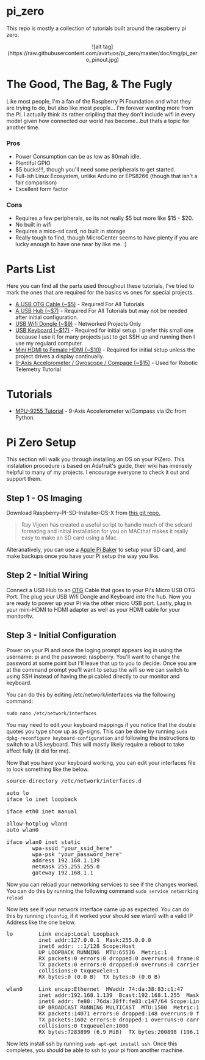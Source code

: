 # pi_zero
This repo is mostly a collection of tutorials built around the raspberry pi zero.

<center>![alt tag](https://raw.githubusercontent.com/avirtuos/pi_zero/master/doc/img/pi_zero_pinout.jpg)</center>

# The Good, The Bag, & The Fugly

Like most people, I'm a fan of the Raspberry Pi Foundation and what they are trying to do, but also like most people... I'm forever wanting more from the Pi. I actually think its rather cripiling that they don't include wifi in every model given how connected our world has become...but thats a topic for another time.

### Pros
- Power Consumption can be as low as 80mah idle.
- Plentiful GPIO
- $5 bucks!!!, though you'll need some peripherals to get started.
- Full-ish Linux Ecosystem, unlike Arduino or EPS8266 (though that isn't a fair comparison)
- Excellent form factor

### Cons
- Requires a few peripherals, so its not really $5 but more like $15 - $20.
- No built in wifi
- Requires a mico-sd card, no built in storage
- Really tough to find, though MicroCenter seems to have plenty if you are lucky enough to have one near by like me. :)

# Parts List

Here you can find all the parts used throughout these tutorials, I've tried to mark the ones that are required for the basics vs ones for special projects.

* <a href='https://www.amazon.com/Adapter-Samusung-Android-Windows-Function/dp/B00LN3LQKQ'>A USB OTG Cable (~$5)</a> - Required For All Tutorials
* <a href='https://www.amazon.com/Sabrent-4-Port-Individual-Switches-HB-UMLS/dp/B00BWF5U0M'>A USB Hub (~$7)</a> - Required For All Tutorials but may not be needed after initial configuration.
* <a href='https://www.amazon.com/Edimax-EW-7811Un-150Mbps-Raspberry-Supports/dp/B003MTTJOY'>USB Wifi Dongle (~$9)</a> - Networked Projects Only
* <a href='https://www.amazon.com/Rii-Wireless-Keyboard-mini-X1/dp/B00I5SW8MC'>USB Keyboard (~$17)</a> - Required for initial setup. I prefer this small one because I use it for many projects just to get SSH up and running then I use my regulard computer.
* <a href='https://www.amazon.com/gp/product/B00MU2YPXO'>Mini HDMI to Female HDMI (~$10)</a> - Required for initial setup unless the project drives a display continually.
* <a href='https://www.amazon.com/gp/product/B01DIGRR8U'>9-Axis Accelorometer / Gyroscope / Compage (~$15)</a> - Used for Robotic Telemetry Tutorial

# Tutorials

- <a href='https://github.com/avirtuos/pi_zero/tree/master/mpu-9255'>MPU-9255 Tutorial</a> - 9-Axis Accelerometer w/Compass via i2c from Python.

# Pi Zero Setup

This section will walk you through installing an OS on your PiZero. This instalation procedure is based on Adafruit's guide, their wiki has imensely helpful to many of my projects. I encourage everyone to check it out and support them.

## Step 1 - OS Imaging

Download Raspberry-PI-SD-Installer-OS-X from <a href='https://github.com/RayViljoen/Raspberry-PI-SD-Installer-OS-X'>this git repo.</a>

> Ray Vijoen has created a useful script to handle much of the sdcard formating and initial installation for you on MACthat makes it really easy to make an SD card using a Mac.

Alteranatively, you can use a <a href='http://www.tweaking4all.com/software/macosx-software/macosx-apple-pi-baker/'>Apple Pi Baker</a> to setup your SD card, and make backups once you have your Pi setup the way you like.

## Step 2 - Initial Wiring

Connect a USB Hub to an <a href='https://www.amazon.com/Adapter-Samusung-Android-Windows-Function/dp/B00LN3LQKQ'>OTG</a> Cable that goes to your Pi's Micro USB OTG Port. The plug your USB Wifi Dongle and Keyboard into the hub. Now you are ready to power up your Pi via the other micro USB port.  Lastly, plug in your mini-HDMI to HDMI adapter as well as your HDMI cable for your monitor/tv.

## Step 3 - Initial Configuration

Power on your Pi and once the loging prompt appears log in using the username: pi and the password: raspberry. You'll want to change the password at some point but I'll leave that up to you to decide. Once you are at the command prompt you'll want to setup the wifi so we can switch to using SSH instead of having the pi cabled directly to our monitor and keyboard.

You can do this by editing /etc/network/interfaces via the following command:

`sudo nano /etc/network/interfaces`

You may need to edit your keyboard mappings if you notice that the double quotes you type show up as @-signs. This can be done by running `sudo dpkg-reconfigure keyboard-configuration` and following the instructions to switch to a US keyboard. This will mostly likely require a reboot to take affect fully (it did for me).

Now that you have your keyboard working, you can edit your interfaces file to look something like the below. 

<pre>
source-directory /etc/network/interfaces.d

auto lo
iface lo inet loopback

iface eth0 inet manual

allow-hotplug wlan0
auto wlan0

iface wlan0 inet static
        wpa-ssid "your_ssid_here"
        wpa-psk "your_password_here"
        address 192.168.1.139
        netmask 255.255.255.0
        gateway 192.168.1.1
</pre>

Now you can reload your networking services to see if the changes worked. You can do this by running the following command `sudo service networking reload`

Now lets see if your network interface came up as expected. You can do this by running `ifconfig`, if it worked your should see wlan0 with a valid IP Address like the one below.

<pre>
lo        Link encap:Local Loopback
          inet addr:127.0.0.1  Mask:255.0.0.0
          inet6 addr: ::1/128 Scope:Host
          UP LOOPBACK RUNNING  MTU:65536  Metric:1
          RX packets:0 errors:0 dropped:0 overruns:0 frame:0
          TX packets:0 errors:0 dropped:0 overruns:0 carrier:0
          collisions:0 txqueuelen:1
          RX bytes:0 (0.0 B)  TX bytes:0 (0.0 B)

wlan0     Link encap:Ethernet  HWaddr 74:da:38:83:c1:47
          inet addr:192.168.1.139  Bcast:192.168.1.255  Mask:255.255.255.0
          inet6 addr: fe80::76da:38ff:fe83:c147/64 Scope:Link
          UP BROADCAST RUNNING MULTICAST  MTU:1500  Metric:1
          RX packets:14071 errors:0 dropped:148 overruns:0 frame:0
          TX packets:1602 errors:0 dropped:1 overruns:0 carrier:0
          collisions:0 txqueuelen:1000
          RX bytes:7283899 (6.9 MiB)  TX bytes:200898 (196.1 KiB)
</pre>

Now lets install ssh by running `sudo apt-get install ssh`. Once this completes, you should be able to ssh to your pi from another machine.

